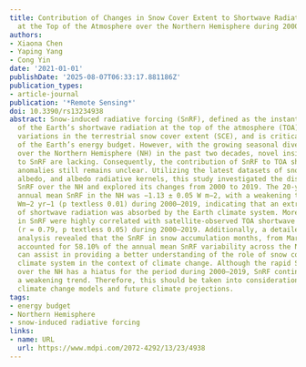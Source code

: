 ```yaml
---
title: Contribution of Changes in Snow Cover Extent to Shortwave Radiation Perturbations
  at the Top of the Atmosphere over the Northern Hemisphere during 2000–2019
authors:
- Xiaona Chen
- Yaping Yang
- Cong Yin
date: '2021-01-01'
publishDate: '2025-08-07T06:33:17.881186Z'
publication_types:
- article-journal
publication: '*Remote Sensing*'
doi: 10.3390/rs13234938
abstract: Snow-induced radiative forcing (SnRF), defined as the instantaneous perturbation
  of the Earth’s shortwave radiation at the top of the atmosphere (TOA), results from
  variations in the terrestrial snow cover extent (SCE), and is critical for the regulation
  of the Earth’s energy budget. However, with the growing seasonal divergence of SCE
  over the Northern Hemisphere (NH) in the past two decades, novel insights pertaining
  to SnRF are lacking. Consequently, the contribution of SnRF to TOA shortwave radiation
  anomalies still remains unclear. Utilizing the latest datasets of snow cover, surface
  albedo, and albedo radiative kernels, this study investigated the distribution of
  SnRF over the NH and explored its changes from 2000 to 2019. The 20-year averaged
  annual mean SnRF in the NH was −1.13 ± 0.05 W m−2, with a weakening trend of 0.0047
  Wm−2 yr−1 (p textless 0.01) during 2000–2019, indicating that an extra 0.094 W m−2
  of shortwave radiation was absorbed by the Earth climate system. Moreover, changes
  in SnRF were highly correlated with satellite-observed TOA shortwave flux anomalies
  (r = 0.79, p textless 0.05) during 2000–2019. Additionally, a detailed contribution
  analysis revealed that the SnRF in snow accumulation months, from March to May,
  accounted for 58.10% of the annual mean SnRF variability across the NH. These results
  can assist in providing a better understanding of the role of snow cover in Earth’s
  climate system in the context of climate change. Although the rapid SCE decline
  over the NH has a hiatus for the period during 2000–2019, SnRF continues to follow
  a weakening trend. Therefore, this should be taken into consideration in current
  climate change models and future climate projections.
tags:
- energy budget
- Northern Hemisphere
- snow-induced radiative forcing
links:
- name: URL
  url: https://www.mdpi.com/2072-4292/13/23/4938
---
```

